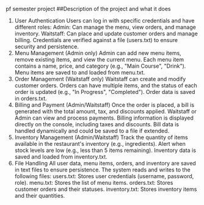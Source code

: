 pf semester project
##Description of the project and what it does
1. User Authentication
Users can log in with specific credentials and have different roles:
Admin: Can manage the menu, view orders, and manage inventory.
Waitstaff: Can place and update customer orders and manage billing.
Credentials are verified against a file (users.txt) to ensure security and persistence.
2. Menu Management (Admin only)
Admin can add new menu items, remove existing items, and view the current menu.
Each menu item contains a name, price, and category (e.g., "Main Course", "Drink").
Menu items are saved to and loaded from menu.txt.
3. Order Management (Waitstaff only)
Waitstaff can create and modify customer orders.
Orders can have multiple items, and the status of each order is updated (e.g., "In Progress", "Completed").
Order data is saved in orders.txt.
4. Billing and Payment (Admin/Waitstaff)
Once the order is placed, a bill is generated with the total amount, tax, and discounts applied.
Waitstaff or Admin can view and process payments.
Billing information is displayed directly on the console, including taxes and discounts.
Bill data is handled dynamically and could be saved to a file if extended.
5. Inventory Management (Admin/Waitstaff)
Track the quantity of items available in the restaurant's inventory (e.g., ingredients).
Alert when stock levels are low (e.g., less than 5 items remaining).
Inventory data is saved and loaded from inventory.txt.
6. File Handling
All user data, menu items, orders, and inventory are saved in text files to ensure persistence.
The system reads and writes to the following files:
users.txt: Stores user credentials (username, password, role).
menu.txt: Stores the list of menu items.
orders.txt: Stores customer orders and their statuses.
inventory.txt: Stores inventory items and their quantities.
